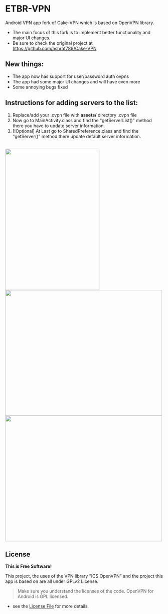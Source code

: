 # ETBR-VPN
Android VPN app fork of Cake-VPN which is based on OpenVPN library.
- The main focus of this fork is to implement better functionality and major UI changes.
- Be sure to check the original project at https://github.com/ashraf789/Cake-VPN

## New things:
- The app now has support for user/password auth ovpns
- The app had some major UI changes and will have even more
- Some annoying bugs fixed

## Instructions for adding servers to the list:
1. Replace/add your .ovpn file with <b> assets/</b> directory .ovpn file
2. Now go to MainActivity.class and find the "getServerList()" method there you have to update server information.
3. [!Optional] At Last go to SharedPreference.class and find the "getServer()" method there update default server information.
</br> </br>
<img height='450' width ='300' src="https://i.imgur.com/kcGZY4P.png" /> 
</br>
<img height='400' width ='500' src="https://i.imgur.com/mlb8Nqe.png" />
</br>
<img height='400' width ='500' src="https://i.imgur.com/GgvoPP9.png" />



## License
**This is Free Software!**

This project, the uses of the VPN library "ICS OpenVPN" and the project this app is based on are all under GPLv2 License.

> Make sure you understand the licenses of the code. OpenVPN for Android is GPL licensed.

- see the [License File](LICENSE) for more details.

